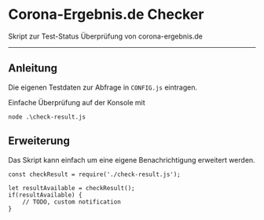 # Corona-Ergebnis.de Checker

Skript zur Test-Status Überprüfung von corona-ergebnis.de

---

## Anleitung

Die eigenen Testdaten zur Abfrage in `CONFIG.js` eintragen.


Einfache Überprüfung auf der Konsole mit

```
node .\check-result.js
```

## Erweiterung

Das Skript kann einfach um eine eigene Benachrichtigung erweitert werden.

```
const checkResult = require('./check-result.js');

let resultAvailable = checkResult();
if(resultAvailable) {
	// TODO, custom notification
}
```
